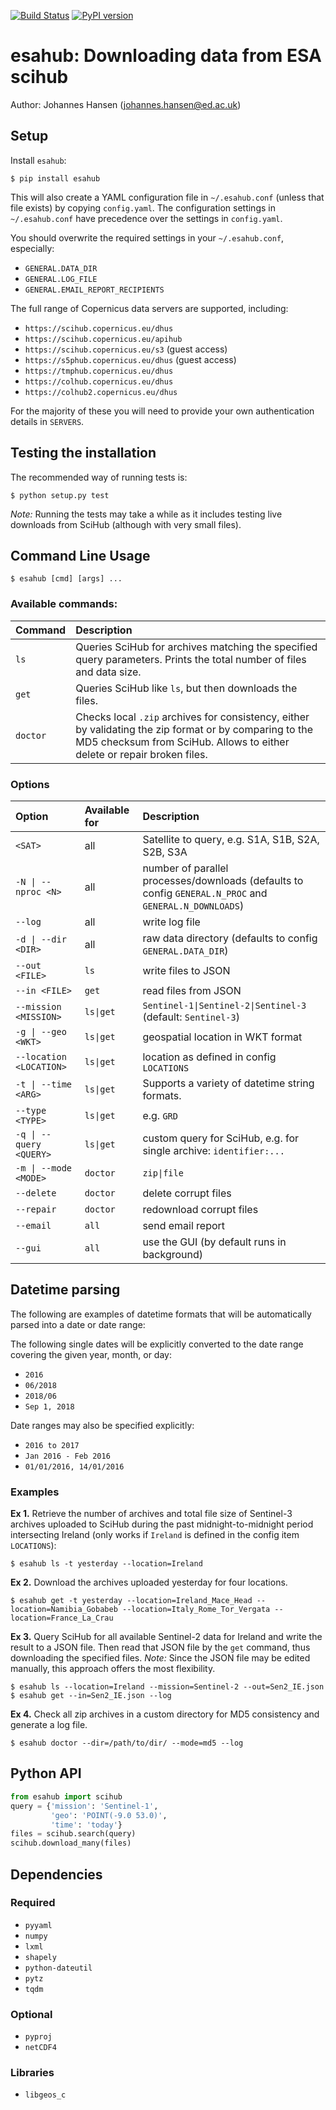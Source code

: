 [![Build Status](https://travis-ci.com/jnhansen/esahub.svg?token=VQTSyenCpuXDiRgpEoZN&branch=master)](https://travis-ci.com/jnhansen/esahub)
[![PyPI version](https://badge.fury.io/py/esahub.svg)](https://badge.fury.io/py/esahub)

# esahub: Downloading data from ESA scihub
Author: Johannes Hansen (johannes.hansen@ed.ac.uk)

## <a name="setup"></a>Setup
Install `esahub`:
```
$ pip install esahub
```

This will also create a YAML configuration file in `~/.esahub.conf` (unless that file exists) by
copying `config.yaml`. The configuration settings in `~/.esahub.conf` have precedence over the settings
in `config.yaml`.

You should overwrite the required settings in your `~/.esahub.conf`, especially:
* `GENERAL.DATA_DIR`
* `GENERAL.LOG_FILE`
* `GENERAL.EMAIL_REPORT_RECIPIENTS`

The full range of Copernicus data servers are supported, including:
* `https://scihub.copernicus.eu/dhus`
* `https://scihub.copernicus.eu/apihub`
* `https://scihub.copernicus.eu/s3` (guest access)
* `https://s5phub.copernicus.eu/dhus` (guest access)
* `https://tmphub.copernicus.eu/dhus`
* `https://colhub.copernicus.eu/dhus`
* `https://colhub2.copernicus.eu/dhus`

For the majority of these you will need to provide your own authentication details
in `SERVERS`.


## <a name="test"></a>Testing the installation
The recommended way of running tests is:
```
$ python setup.py test
```

*Note:* Running the tests may take a while as it includes testing live downloads from SciHub (although with very small files).

## <a name="usage"></a>Command Line Usage
```
$ esahub [cmd] [args] ...
```

### Available commands:

| Command      | Description
|:-------------|:-----------------------------------------------------------------------------------
| `ls`         | Queries SciHub for archives matching the specified query parameters. Prints the total number of files and data size.
| `get`        | Queries SciHub like `ls`, but then downloads the files.
| `doctor`     | Checks local `.zip` archives for consistency, either by validating the zip format or by comparing to the MD5 checksum from SciHub. Allows to either delete or repair broken files.


### Options

| Option                                    | Available for   | Description
|:------------------------------------------|:----------------|:------------------------------------
| <code>&lt;SAT&gt;</code>                  | all             | Satellite to query, e.g. S1A, S1B, S2A, S2B, S3A
| <code>-N &#124; --nproc &lt;N&gt;</code>  | all             | number of parallel processes/downloads (defaults to config `GENERAL.N_PROC` and `GENERAL.N_DOWNLOADS`)
| <code>--log</code>                        | all             | write log file
| <code>-d &#124; --dir &lt;DIR&gt;</code>  | all             | raw data directory (defaults to config `GENERAL.DATA_DIR`)
| <code>--out &lt;FILE&gt;</code>           | <code>ls</code> | write files to JSON
| <code>--in &lt;FILE&gt;</code>            | <code>get</code> | read files from JSON
| <code>--mission &lt;MISSION&gt;</code>    | <code>ls&#124;get</code> | <code>Sentinel-1&#124;Sentinel-2&#124;Sentinel-3</code> (default: `Sentinel-3`)
| <code>-g &#124; --geo &lt;WKT&gt;</code>  | <code>ls&#124;get</code> | geospatial location in WKT format
| <code>--location &lt;LOCATION&gt;</code>  | <code>ls&#124;get</code> | location as defined in config `LOCATIONS`
| <code>-t &#124; --time &lt;ARG&gt;</code>       | <code>ls&#124;get</code> | Supports a variety of datetime string formats.
| <code>--type &lt;TYPE&gt;</code>                | <code>ls&#124;get</code> | e.g. `GRD`
| <code>-q &#124; --query &lt;QUERY&gt;</code>    | <code>ls&#124;get</code> | custom query for SciHub, e.g. for single archive: `identifier:...`
| <code>-m &#124; --mode &lt;MODE&gt;</code>      | `doctor`        | <code>zip&#124;file</code>
| <code>--delete</code>                     | `doctor`        | delete corrupt files
| <code>--repair</code>                     | `doctor`        | redownload corrupt files
| <code>--email</code>                      | `all`         | send email report
| <code>--gui</code>                        | `all`         | use the GUI (by default runs in background)


## Datetime parsing
The following are examples of datetime formats that will be automatically parsed into a date or date range:

The following single dates will be explicitly converted to the date range covering the given year, month, or day:
* `2016`
* `06/2018`
* `2018/06`
* `Sep 1, 2018`

Date ranges may also be specified explicitly:
* `2016 to 2017`
* `Jan 2016 - Feb 2016`
* `01/01/2016, 14/01/2016`


### Examples
**Ex 1.** Retrieve the number of archives and total file size of Sentinel-3 archives uploaded to SciHub during the past midnight-to-midnight period intersecting Ireland (only works if `Ireland` is defined in the config item `LOCATIONS`):
```
$ esahub ls -t yesterday --location=Ireland
```

**Ex 2.** Download the archives uploaded yesterday for four locations.
```
$ esahub get -t yesterday --location=Ireland_Mace_Head --location=Namibia_Gobabeb --location=Italy_Rome_Tor_Vergata --location=France_La_Crau
```

**Ex 3.** Query SciHub for all available Sentinel-2 data for Ireland and write the result to a JSON file. Then read that JSON file by the `get` command, thus downloading the specified files. _Note:_ Since the JSON file may be edited manually, this approach offers the most flexibility.
```
$ esahub ls --location=Ireland --mission=Sentinel-2 --out=Sen2_IE.json
$ esahub get --in=Sen2_IE.json --log
```

**Ex 4.** Check all zip archives in a custom directory for MD5 consistency and generate a log file.
```
$ esahub doctor --dir=/path/to/dir/ --mode=md5 --log
```


## Python API
```python
from esahub import scihub
query = {'mission': 'Sentinel-1',
         'geo': 'POINT(-9.0 53.0)',
         'time': 'today'}
files = scihub.search(query)
scihub.download_many(files)
```


## <a name="dependencies"></a>Dependencies

### Required
* `pyyaml`
* `numpy`
* `lxml`
* `shapely`
* `python-dateutil`
* `pytz`
* `tqdm`

### Optional
* `pyproj`
* `netCDF4`

### Libraries
* `libgeos_c`
